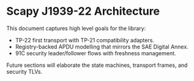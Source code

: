 # Scapy J1939-22 Architecture

This document captures high level goals for the library:

- TP-22 first transport with TP-21 compatibility adapters.
- Registry-backed APDU modelling that mirrors the SAE Digital Annex.
- 91C security leader/follower flows with freshness management.

Future sections will elaborate the state machines, transport frames, and
security TLVs.
